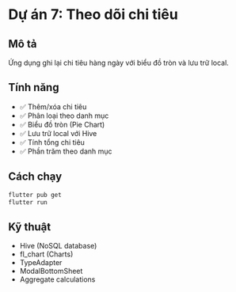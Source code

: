 # Dự án 7: Theo dõi chi tiêu

## Mô tả
Ứng dụng ghi lại chi tiêu hàng ngày với biểu đồ tròn và lưu trữ local.

## Tính năng
- ✅ Thêm/xóa chi tiêu
- ✅ Phân loại theo danh mục
- ✅ Biểu đồ tròn (Pie Chart)
- ✅ Lưu trữ local với Hive
- ✅ Tính tổng chi tiêu
- ✅ Phần trăm theo danh mục

## Cách chạy
```bash
flutter pub get
flutter run
```

## Kỹ thuật
- Hive (NoSQL database)
- fl_chart (Charts)
- TypeAdapter
- ModalBottomSheet
- Aggregate calculations
